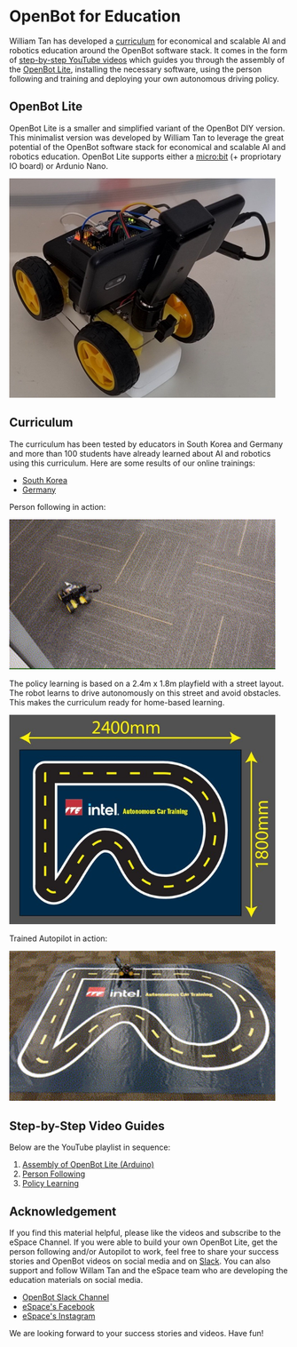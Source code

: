 # OpenBot for Education

William Tan has developed a [curriculum](#curriculum) for economical and scalable AI and robotics education around the OpenBot software stack. It comes in the form of [step-by-step YouTube videos](#step-by-step-video-guides) which guides you through the assembly of the [OpenBot Lite](#openbot-lite-arduino), installing the necessary software, using the person following and training and deploying your own autonomous driving policy.

## OpenBot Lite

OpenBot Lite is a smaller and simplified variant of the OpenBot DIY version. This minimalist version was developed by William Tan to leverage the great potential of the OpenBot software stack for economical and scalable AI and robotics education. OpenBot Lite supports either a [micro:bit](https://microbit.org/) (+ propriotary IO board) or Ardunio Nano.

<p float="left">
  <img src="../../docs/images/openbot_lite.jpg" width="480px" />
</p>

## Curriculum

The curriculum has been tested by educators in South Korea and Germany and more than 100 students have already learned about AI and robotics using this curriculum. Here are some results of our online trainings:

* [South Korea](https://fb.watch/bDK2Vjgm3g/)
* [Germany](https://www.facebook.com/EspaceCW/posts/5087394677946975)

Person following in action:

<p float="left">
  <img src="../../docs/images/objectnav_320.gif" width="480px" />
</p>

The policy learning is based on a 2.4m x 1.8m playfield with a street layout. The robot learns to drive autonomously on this street and avoid obstacles. This makes the curriculum ready for home-based learning.

<p float="left">
  <img src="../../docs/images/playfield.jpg" width="480px" />
</p>

Trained Autopilot in action:

<p float="left">
  <img src="../../docs/images/autopilot_320.gif" width="480px" />
</p>

## Step-by-Step Video Guides

Below are the YouTube playlist in sequence:

1. [Assembly of OpenBot Lite (Arduino)](https://youtube.com/playlist?list=PLNKFHX5MRn52za5VeteCmvLNcL1Kowtw2)
2. [Person Following](https://youtube.com/playlist?list=PLNKFHX5MRn501oWvPbKzP1zkcqhLU5TOh)
3. [Policy Learning](https://youtube.com/playlist?list=PLNKFHX5MRn5233AyCWhcn71JdB9qIEa-E)

## Acknowledgement

If you find this material helpful, please like the videos and subscribe to the eSpace Channel. If you were able to build your own OpenBot Lite, get the person following and/or Autopilot to work, feel free to share your success stories and OpenBot videos on social media and on [Slack](https://join.slack.com/t/openbot-community/shared_invite/zt-jl8ygxqt-WNRNi9yzh7Lu60qui6Nh6w). You can also support and follow Willam Tan and the eSpace team who are developing the education materials on social media.

* [OpenBot Slack Channel](https://join.slack.com/t/openbot-community/shared_invite/zt-jl8ygxqt-WNRNi9yzh7Lu60qui6Nh6w)
* [eSpace's Facebook](https://www.facebook.com/EspaceCW)
* [eSpace's Instagram](https://www.instagram.com/EspaceCW/)

We are looking forward to your success stories and videos.  Have fun!
